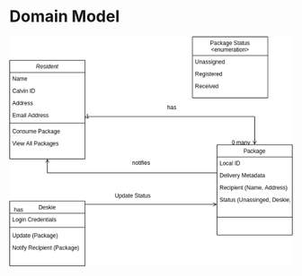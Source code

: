 # Domain Model

![class diagram](https://github.com/calvin-cs262-fall2020-teamA/Project/blob/designModels/images/DomainModel.png)